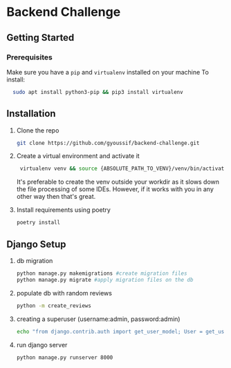 # Backend Challenge
## Getting Started
### Prerequisites
Make sure you have a `pip` and `virtualenv` installed on your machine
To install:
  ```sh
    sudo apt install python3-pip && pip3 install virtualenv
  ```
## Installation
1. Clone the repo
   ```sh
   git clone https://github.com/gyoussif/backend-challenge.git
   ```
2. Create a virtual environment and activate it
   ```sh
    virtualenv venv && source {ABSOLUTE_PATH_TO_VENV}/venv/bin/activate  
   ```

   It's preferable to create the venv outside your workdir as it slows down the file processing of some IDEs.
   However, if it works with you in any other way then that's great.

2.  Install requirements using poetry
    ```sh
    poetry install
    ```
## Django Setup
1. db migration
    ```sh
    python manage.py makemigrations #create migration files
    python manage.py migrate #apply migration files on the db
    ```
2. populate db with random reviews
    ```sh
    python -m create_reviews 
    ```
3. creating a superuser (username:admin, password:admin)
    ```sh
    echo "from django.contrib.auth import get_user_model; User = get_user_model(); User.objects.create_superuser('admin', 'admin@email.com', 'admin')" | python manage.py shell
    ```
4. run django server
    ```sh
    python manage.py runserver 8000      
    ```